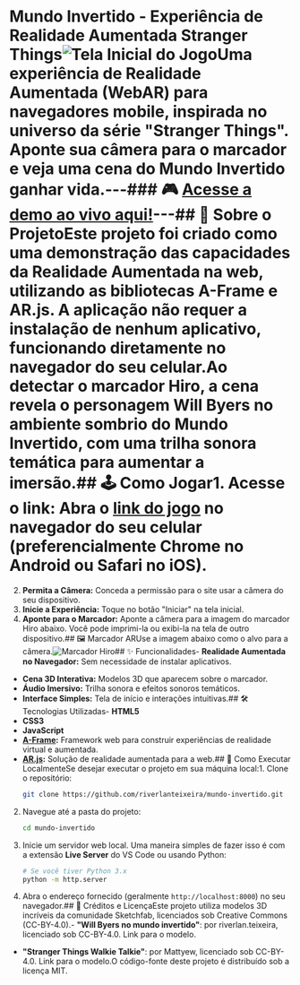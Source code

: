 # Mundo Invertido - Experiência de Realidade Aumentada  Stranger Things![Tela Inicial do Jogo](https-i.imgur.com-Zc8Ea2d.png)Uma experiência de Realidade Aumentada (WebAR) para navegadores mobile, inspirada no universo da série "Stranger Things". Aponte sua câmera para o marcador e veja uma cena do Mundo Invertido ganhar vida.---### 🎮 [Acesse a demo ao vivo aqui!](https://riverlanteixeira.github.io/mundo-invertido/)---## 📖 Sobre o ProjetoEste projeto foi criado como uma demonstração das capacidades da Realidade Aumentada na web, utilizando as bibliotecas **A-Frame** e **AR.js**. A aplicação não requer a instalação de nenhum aplicativo, funcionando diretamente no navegador do seu celular.Ao detectar o marcador Hiro, a cena revela o personagem Will Byers no ambiente sombrio do Mundo Invertido, com uma trilha sonora temática para aumentar a imersão.## 🕹️ Como Jogar1.  **Acesse o link:** Abra o [link do jogo](https://riverlanteixeira.github.io/mundo-invertido/) no navegador do seu celular (preferencialmente Chrome no Android ou Safari no iOS).
2.  **Permita a Câmera:** Conceda a permissão para o site usar a câmera do seu dispositivo.
3.  **Inicie a Experiência:** Toque no botão "Iniciar" na tela inicial.
4.  **Aponte para o Marcador:** Aponte a câmera para a imagem do marcador Hiro abaixo. Você pode imprimi-la ou exibi-la na tela de outro dispositivo.## 🖼️ Marcador ARUse a imagem abaixo como o alvo para a câmera.![Marcador Hiro](https://raw.githubusercontent.com/AR-js-org/AR.js/master/data/images/HIRO.jpg)## ✨ Funcionalidades- **Realidade Aumentada no Navegador:** Sem necessidade de instalar aplicativos.
- **Cena 3D Interativa:** Modelos 3D que aparecem sobre o marcador.
- **Áudio Imersivo:** Trilha sonora e efeitos sonoros temáticos.
- **Interface Simples:** Tela de início e interações intuitivas.## 🛠️ Tecnologias Utilizadas- **HTML5**
- **CSS3**
- **JavaScript**
- **[A-Frame](https://aframe.io/):** Framework web para construir experiências de realidade virtual e aumentada.
- **[AR.js](https://ar-js-org.github.io/AR.js-Docs/):** Solução de realidade aumentada para a web.## 🚀 Como Executar LocalmenteSe desejar executar o projeto em sua máquina local:1.  Clone o repositório:
    ```bash
    git clone https://github.com/riverlanteixeira/mundo-invertido.git
    ```
2.  Navegue até a pasta do projeto:
    ```bash
    cd mundo-invertido
    ```
3.  Inicie um servidor web local. Uma maneira simples de fazer isso é com a extensão **Live Server** do VS Code ou usando Python:
    ```bash
    # Se você tiver Python 3.x
    python -m http.server
    ```
4.  Abra o endereço fornecido (geralmente `http://localhost:8000`) no seu navegador.## 📄 Créditos e LicençaEste projeto utiliza modelos 3D incríveis da comunidade Sketchfab, licenciados sob Creative Commons (CC-BY-4.0).- **"Will Byers no mundo invertido"**: por riverlan.teixeira, licenciado sob CC-BY-4.0. Link para o modelo.
- **"Stranger Things Walkie Talkie"**: por Mattyew, licenciado sob CC-BY-4.0. Link para o modelo.O código-fonte deste projeto é distribuído sob a licença MIT.
